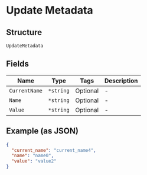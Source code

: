 
# Update Metadata

## Structure

`UpdateMetadata`

## Fields

| Name | Type | Tags | Description |
|  --- | --- | --- | --- |
| `CurrentName` | `*string` | Optional | - |
| `Name` | `*string` | Optional | - |
| `Value` | `*string` | Optional | - |

## Example (as JSON)

```json
{
  "current_name": "current_name4",
  "name": "name0",
  "value": "value2"
}
```

